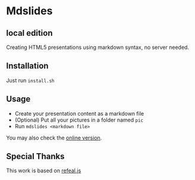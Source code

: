 # Mdslides 
## local edition

Creating HTML5 presentations using markdown syntax, no server needed.

## Installation
Just run ``install.sh``

## Usage
* Create your presentation content as a markdown file
* (Optional) Put all your pictures in a folder named ``pic``
* Run ``mdslides <markdown file>``

You may also check the [online version](http://mdslides.herokuapp.com).

## Special Thanks
This work is based on [refeal.js](https://github.com/hakimel/reveal.js/)
